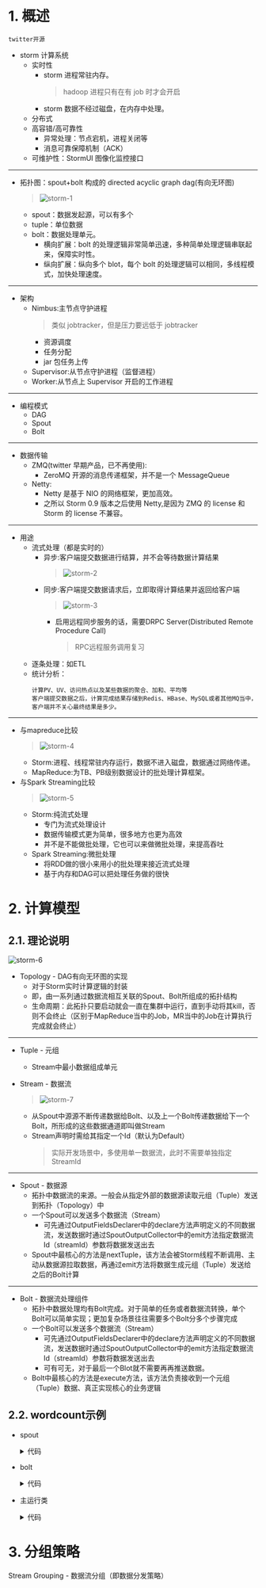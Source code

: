 # 1. 概述

```
twitter开源
```

- storm 计算系统
  - 实时性
    - storm 进程常驻内存。
      > hadoop 进程只有在有 job 时才会开启
    - storm 数据不经过磁盘，在内存中处理。
  - 分布式
  - 高容错/高可靠性
    - 异常处理：节点宕机，进程关闭等
    - 消息可靠保障机制（ACK）
  - 可维护性：StormUI 图像化监控接口

---

- 拓扑图：spout+bolt 构成的 directed acyclic graph dag(有向无环图)
  > ![storm-1](./image/storm-1.png)
  - spout：数据发起源，可以有多个
  - tuple：单位数据
  - bolt：数据处理单元。
    - 横向扩展：bolt 的处理逻辑非常简单迅速，多种简单处理逻辑串联起来，保障实时性。
    - 纵向扩展：纵向多个 blot，每个 bolt 的处理逻辑可以相同，多线程模式，加快处理速度。

---

- 架构
  - Nimbus:主节点守护进程
    > 类似 jobtracker，但是压力要远低于 jobtracker
    - 资源调度
    - 任务分配
    - jar 包任务上传
  - Supervisor:从节点守护进程（监督进程）
  - Worker:从节点上 Supervisor 开启的工作进程

---

- 编程模式
  - DAG
  - Spout
  - Bolt

---

- 数据传输
  - ZMQ(twitter 早期产品，已不再使用):
    - ZeroMQ 开源的消息传递框架，并不是一个 MessageQueue
  - Netty:
    - Netty 是基于 NIO 的网络框架，更加高效。
    - 之所以 Storm 0.9 版本之后使用 Netty,是因为 ZMQ 的 license 和 Storm 的 license 不兼容。

---

- 用途
  - 流式处理（都是实时的）
    - 异步:客户端提交数据进行结算，并不会等待数据计算结果
      > ![storm-2](./image/storm-2.png)
    - 同步:客户端提交数据请求后，立即取得计算结果并返回给客户端
      > ![storm-3](./image/storm-3.png)
      - 启用远程同步服务的话，需要DRPC Server(Distributed Remote Procedure Call)
        > RPC远程服务调用复习
  - 逐条处理：如ETL
  - 统计分析：
    ```
    计算PV、UV、访问热点以及某些数据的聚合、加和、平均等
    客户端提交数据之后，计算完成结果存储到Redis、HBase、MySQL或者其他MQ当中，
    客户端并不关心最终结果是多少。
    ``` 

---

- 与mapreduce比较
  > ![storm-4](./image/storm-4.png)
  - Storm:进程、线程常驻内存运行，数据不进入磁盘，数据通过网络传递。
  - MapReduce:为TB、PB级别数据设计的批处理计算框架。
- 与Spark Streaming比较
  > ![storm-5](./image/storm-5.png) 
  - Storm:纯流式处理
    - 专门为流式处理设计
    - 数据传输模式更为简单，很多地方也更为高效
    - 并不是不能做批处理，它也可以来做微批处理，来提高吞吐
  - Spark Streaming:微批处理
    - 将RDD做的很小来用小的批处理来接近流式处理
    - 基于内存和DAG可以把处理任务做的很快

# 2. 计算模型

## 2.1. 理论说明

![storm-6](./image/storm-6.png)


- Topology - DAG有向无环图的实现
  - 对于Storm实时计算逻辑的封装
  - 即，由一系列通过数据流相互关联的Spout、Bolt所组成的拓扑结构
  - 生命周期：此拓扑只要启动就会一直在集群中运行，直到手动将其kill，否则不会终止（区别于MapReduce当中的Job，MR当中的Job在计算执行完成就会终止）

---

- Tuple - 元组
  - Stream中最小数据组成单元

- Stream - 数据流
  > ![storm-7](./image/storm-7.png) 
  - 从Spout中源源不断传递数据给Bolt、以及上一个Bolt传递数据给下一个Bolt，所形成的这些数据通道即叫做Stream
  - Stream声明时需给其指定一个Id（默认为Default）
    > 实际开发场景中，多使用单一数据流，此时不需要单独指定StreamId

---

- Spout - 数据源
  - 拓扑中数据流的来源。一般会从指定外部的数据源读取元组（Tuple）发送到拓扑（Topology）中
  - 一个Spout可以发送多个数据流（Stream）
    - 可先通过OutputFieldsDeclarer中的declare方法声明定义的不同数据流，发送数据时通过SpoutOutputCollector中的emit方法指定数据流Id（streamId）参数将数据发送出去
  - Spout中最核心的方法是nextTuple，该方法会被Storm线程不断调用、主动从数据源拉取数据，再通过emit方法将数据生成元组（Tuple）发送给之后的Bolt计算

---

- Bolt - 数据流处理组件
  - 拓扑中数据处理均有Bolt完成。对于简单的任务或者数据流转换，单个Bolt可以简单实现；更加复杂场景往往需要多个Bolt分多个步骤完成
  - 一个Bolt可以发送多个数据流（Stream）
    - 可先通过OutputFieldsDeclarer中的declare方法声明定义的不同数据流，发送数据时通过SpoutOutputCollector中的emit方法指定数据流Id（streamId）参数将数据发送出去
    - 可有可无，对于最后一个Blot就不需要再再推送数据。
  - Bolt中最核心的方法是execute方法，该方法负责接收到一个元组（Tuple）数据、真正实现核心的业务逻辑

## 2.2. wordcount示例

- spout
  <details>
    <summary>代码</summary>

    ```java
    package com.test.spout;

    import org.apache.storm.spout.SpoutOutputCollector;
    import org.apache.storm.task.TopologyContext;
    import org.apache.storm.topology.OutputFieldsDeclarer;
    import org.apache.storm.topology.base.BaseRichSpout;
    import org.apache.storm.tuple.Fields;
    import org.apache.storm.tuple.Values;

    import java.util.List;
    import java.util.Map;

    /**
    * @author liyu
    */
    public class WcSpout extends BaseRichSpout {

        private Map<String, Object> map;
        private TopologyContext topologyContext;
        private SpoutOutputCollector spoutOutputCollector;
        private int i = 0;

        /**
        * map – The Storm configuration for this spout. This is the configuration provided to the topology merged in
        * with cluster configuration on this machine.
        * <p>
        * topologyContext – This object can be used to get information about this task's place within the topology,
        * including the task id and component id of this task, input and output information, etc.
        * <p>
        * spoutOutputCollector – The collector is used to emit tuples from this spout. Tuples can be emitted at any
        * time, including the open and close methods. The collector is thread-safe and should be saved as an instance
        * variable of this spout object.
        */
        @Override
        public void open(Map<String, Object> map, TopologyContext topologyContext,
                        SpoutOutputCollector spoutOutputCollector) {
            // 提升作用域
            this.map = map;
            this.topologyContext = topologyContext;
            this.spoutOutputCollector = spoutOutputCollector;

        }

        /**
        * 1+2+3+4....
        */
        @Override
        public void nextTuple() {
            i++;
            List<Object> tuple = new Values(i);
            this.spoutOutputCollector.emit(tuple);
            System.err.println("spout-------" + i);
            try {
                Thread.sleep(1000);
            } catch (InterruptedException e) {
                e.printStackTrace();
            }
        }

        // 注意：每一个tuple中有多少个值，就要对应多少个filed，否则会报错。
        // 上面只有一个i，下面也只有一个num，没问题

        @Override
        public void declareOutputFields(OutputFieldsDeclarer outputFieldsDeclarer) {
            outputFieldsDeclarer.declare(new Fields("num"));
        }
    }
    ```
  </details>
- bolt
  <details>
    <summary>代码</summary>

    ```java
    package com.test.bolt;

    import org.apache.storm.task.OutputCollector;
    import org.apache.storm.task.TopologyContext;
    import org.apache.storm.topology.OutputFieldsDeclarer;
    import org.apache.storm.topology.base.BaseRichBolt;
    import org.apache.storm.tuple.Fields;
    import org.apache.storm.tuple.Tuple;

    import java.util.Map;

    /**
    * @author liyu
    */
    public class WcBolt extends BaseRichBolt {

        int sum = 0;
        private Map<String, Object> topoConf;
        private TopologyContext context;
        private OutputCollector collector;

        /**
        * topoConf – The Storm configuration for this bolt. This is the configuration provided to the topology merged in
        * with cluster configuration on this machine.
        *
        * context – This object can be used to get information about this task's place within the topology, including
        * the task id and component id of this task, input and output information, etc.
        *
        * collector – The collector is used to emit tuples from this bolt. Tuples can be emitted at any time, including
        * the prepare and cleanup methods. The collector is thread-safe and should be saved as an instance variable of
        * this bolt object.
        */
        @Override
        public void prepare(Map<String, Object> topoConf, TopologyContext context, OutputCollector collector) {
            this.topoConf = topoConf;
            this.context = context;
            this.collector = collector;

        }

        @Override
        public void execute(Tuple input) {
            // 1.获取数据
            Integer num = input.getIntegerByField("num");

            // 2. 求和累加
            sum += num;
            System.out.println("sum------------------" + sum);

        }

        @Override
        public void declareOutputFields(OutputFieldsDeclarer declarer) {

        }
    }
    ```
  </details>
- 主运行类
  <details>
    <summary>代码</summary>

    ```java
    package com.test.run;

    import com.test.bolt.WcBolt;
    import com.test.spout.WcSpout;
    import org.apache.storm.Config;
    import org.apache.storm.LocalCluster;
    import org.apache.storm.thrift.TException;
    import org.apache.storm.topology.TopologyBuilder;

    /**
    * @author liyu
    */
    public class wordcount {
        public static void main(String[] args) throws Exception {
            TopologyBuilder tb = new TopologyBuilder();
            // 设置soput
            tb.setSpout("wordcountspout", new WcSpout());

            // 设置bolt
            // 并且把spout和bolt关联起来,以shuffle的方式分发数据。之后会详细说明奋分发策略。
            tb.setBolt("wordcountbolt", new WcBolt()).shuffleGrouping("wordcountspout");

            // 本地window上运行
            LocalCluster lc = new LocalCluster();
            lc.submitTopology("wc",new Config(),tb.createTopology());

        }
    }
    ```
  </details>

# 3. 分组策略

Stream Grouping - 数据流分组（即数据分发策略）

